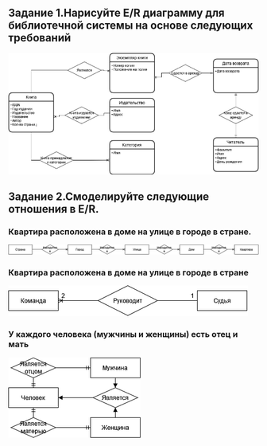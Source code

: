 ## Задание 1.Нарисуйте E/R диаграмму для библиотечной системы на основе следующих требований
![библиотека](Task1.png)

## Задание 2.Смоделируйте следующие отношения в E/R.

### Квартира расположена в доме на улице в городе в стране.
![](2.1.png)

### Квартира расположена в доме на улице в городе в стране
![](2.2.png)

### У каждого человека (мужчины и женщины) есть отец и мать
![](2.3.png)